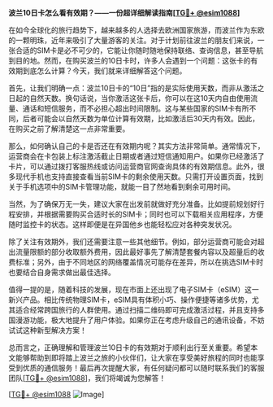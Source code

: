 **波兰10日卡怎么看有效期？——一份超详细解读指南[[TG💪+ @esim1088](https://t.me/s/esim1088)]**

在如今全球化的旅行趋势下，越来越多的人选择去欧洲国家旅游，而波兰作为东欧的一颗明珠，近年来吸引了大量游客的关注。对于计划前往波兰的朋友们来说，一张合适的SIM卡是必不可少的，它能让你随时随地保持联络、查询信息，甚至导航到目的地。然而，在购买波兰的10日卡时，许多人会遇到一个问题：这张卡的有效期到底怎么计算？今天，我们就来详细解答这个问题。

首先，让我们明确一点：波兰10日卡的“10日”指的是实际使用天数，而非从激活之日起的自然天数。换句话说，当你激活这张卡后，你可以在这10天内自由使用流量、通话和短信服务，而不必担心超出时间限制。这与某些国家的SIM卡有所不同，后者可能会以自然天数为单位计算有效期，比如激活后30天内有效。因此，在购买之前了解清楚这一点非常重要。

那么，如何确认自己的卡是否还在有效期内呢？其实方法非常简单。通常情况下，运营商会在卡包装上标注激活截止日期或者通过短信通知用户。如果你已经激活了卡片，可以通过拨打客服热线或访问运营商官网查询具体的有效期信息。此外，很多现代手机也支持直接查看当前SIM卡的剩余使用天数。只需打开设置页面，找到关于手机选项中的SIM卡管理功能，就能一目了然地看到剩余可用时间。

当然，为了确保万无一失，建议大家在出发前就做好充分准备。比如提前规划好行程安排，并根据需要购买合适时长的SIM卡；同时也可以下载相关应用程序，方便随时监控卡的状态。这样即便是在异国他乡也能轻松应对各种突发状况。

除了关注有效期外，我们还需要注意一些其他细节。例如，部分运营商可能会对超出流量限额的部分收取额外费用，因此最好事先了解清楚套餐内容以及超量后的收费标准；另外，由于不同地区的网络覆盖情况可能存在差异，所以在挑选SIM卡时也要结合自身需求做出最佳选择。

值得一提的是，随着科技的发展，现在市面上还出现了电子SIM卡（eSIM）这一新兴产品。相比传统物理SIM卡，eSIM具有体积小巧、操作便捷等诸多优势，尤其适合经常跨国旅行的人群使用。通过扫描二维码即可完成激活过程，并且支持多国漫游功能，极大地提升了用户体验。如果你正在考虑升级自己的通讯设备，不妨试试这种新型解决方案！

总而言之，正确理解和管理波兰10日卡的有效期对于顺利出行至关重要。希望本文能够帮助到即将踏上波兰之旅的小伙伴们，让大家在享受美好旅程的同时也能享受到优质的通信服务！最后再次提醒大家，有任何疑问都可以随时联系我们的客服团队[[TG💪+ @esim1088](https://t.me/s/esim1088)]，我们将竭诚为您解答！

[[TG💪+ @esim1088](https://t.me/s/esim1088) ![Image](https://i.postimg.cc/4NQfJmqS/Snipaste-2025-05-13-00-14-12.png)]